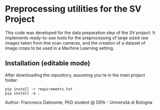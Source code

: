 # Preprocessing utilities for the SV Project

This code was developed for the data preparation step of the *SV project*. It implements ready-to-use tools for the preprocessing of large sized raw images taken from line scan cameras, and the creation of a dataset of image crops to be used in a Machine Learning setting.

## Installation (editable mode)
After downloading the repository, assuming you're in the main project folder:
```
pip install -r requirements.txt
pip install -e .
```

Author: Francesco Dalmonte, PhD student @ DIFA - Università di Bologna
